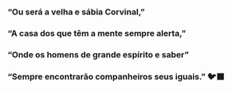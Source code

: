 ### “Ou será a velha e sábia Corvinal,”
### “A casa dos que têm a mente sempre alerta,”
### “Onde os homens de grande espírito e saber”
### “Sempre encontrarão companheiros seus iguais.” 🐦‍⬛

<!--
**gabrielolavo3/gabrielolavo3** is a ✨ _special_ ✨ repository because its `README.md` (this file) appears on your GitHub profile.

Here are some ideas to get you started:

- 🔭 I’m currently working on ...
- 🌱 I’m currently learning ...
- 👯 I’m looking to collaborate on ...
- 🤔 I’m looking for help with ...
- 💬 Ask me about ...
- 📫 How to reach me: ...
- 😄 Pronouns: ...
- ⚡ Fun fact: ...
-->
